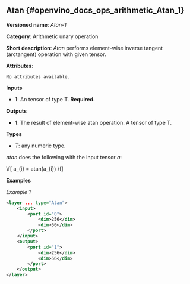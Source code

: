## Atan <a name="Atan"></a> {#openvino_docs_ops_arithmetic_Atan_1}

**Versioned name**: *Atan-1*

**Category**: Arithmetic unary operation 

**Short description**: *Atan* performs element-wise inverse tangent (arctangent) operation with given tensor.

**Attributes**:

    No attributes available.

**Inputs**

* **1**: An tensor of type T. **Required.**

**Outputs**

* **1**: The result of element-wise atan operation. A tensor of type T.

**Types**

* *T*: any numeric type.

*atan* does the following with the input tensor *a*:

\f[
a_{i} = atan(a_{i})
\f]

**Examples**

*Example 1*

```xml
<layer ... type="Atan">
    <input>
        <port id="0">
            <dim>256</dim>
            <dim>56</dim>
        </port>
    </input>
    <output>
        <port id="1">
            <dim>256</dim>
            <dim>56</dim>
        </port>
    </output>
</layer>
```
